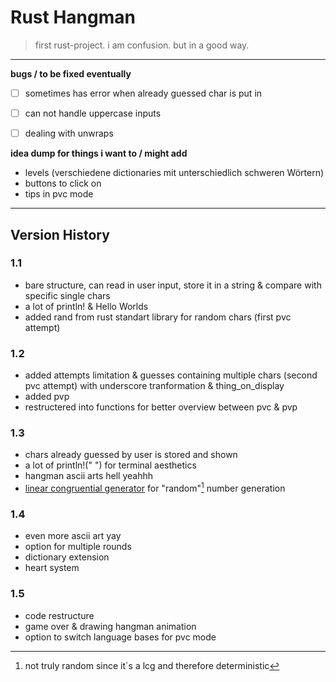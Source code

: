# Rust Hangman
> first rust-project. i am confusion. but in a good way.

________________________________________________________________________

**bugs / to be fixed eventually**

- [ ] sometimes has error when already guessed char is put in
- [ ] can not handle uppercase inputs
- [ ] dealing with unwraps 


**idea dump for things i want to / might add**

- levels (verschiedene dictionaries mit unterschiedlich schweren Wörtern)
- buttons to click on
- tips in pvc mode


________________________________________________________________________

## Version History

### 1.1

- bare structure, can read in user input, store it in a string & compare with specific single chars
- a lot of println! & Hello Worlds
- added rand from rust standart library for random chars (first pvc attempt)

### 1.2

- added attempts limitation & guesses containing multiple chars (second pvc attempt) with underscore tranformation & thing_on_display
- added pvp
- restructered into functions for better overview between pvc & pvp

### 1.3 

- chars already guessed by user is stored and shown
- a lot of println!(" ") for terminal aesthetics
- hangman ascii arts hell yeahhh
- [linear congruential generator](https://en.wikipedia.org/wiki/Linear_congruential_generator) for "random"[^1] number generation

### 1.4 

- even more ascii art yay
- option for multiple rounds
- dictionary extension
- heart system

### 1.5

- code restructure
- game over & drawing hangman animation
- option to switch language bases for pvc mode

[^1]: not truly random since it´s a lcg and therefore deterministic
